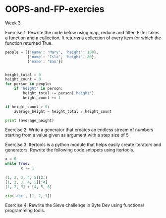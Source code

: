 # OOPS-and-FP-exercies
Week 3

Exercise 1. Rewrite the code below using map, reduce and filter. Filter takes a function and a collection. It returns a collection of every item for which the function returned True.

``` python
people = [{'name': 'Mary', 'height': 160},
          {'name': 'Isla', 'height': 80},
          {'name': 'Sam'}] 


height_total = 0
height_count = 0
for person in people:
    if 'height' in person:
        height_total += person['height']
        height_count += 1

if height_count > 0:
    average_height = height_total / height_count

print (average_height) 

```

Exercise 2. Write a generator that creates an endless stream of numbers starting from a value given as argument
with a step size of 5

Exercise 3. Itertools is a python module that helps easily create iterators and generators. Rewrite the following code snippets using itertools.

``` python 
x = 0
while True:
       x += 1
       
[1, 2, 3, 4, 5][2:]
[1, 2, 3, 4, 5][:4]
[1, 2, 3] + [4, 5, 6]

zip('abc', [1, 2, 3])

```

Exercise 4. Rewrite the Sieve challenge in Byte Dev using functional programming tools. 
